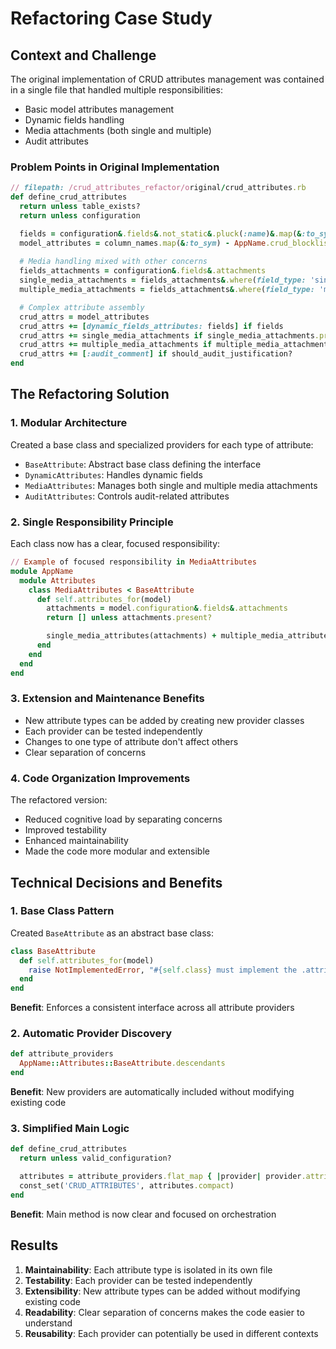# Refactoring Case Study

## Context and Challenge

The original implementation of CRUD attributes management was contained in a single file that handled multiple responsibilities:
- Basic model attributes management
- Dynamic fields handling
- Media attachments (both single and multiple)
- Audit attributes

### Problem Points in Original Implementation

```ruby
// filepath: /crud_attributes_refactor/original/crud_attributes.rb
def define_crud_attributes
  return unless table_exists?
  return unless configuration

  fields = configuration&.fields&.not_static&.pluck(:name)&.map(&:to_sym)
  model_attributes = column_names.map(&:to_sym) - AppName.crud_blocklist_attrs
  
  # Media handling mixed with other concerns
  fields_attachments = configuration&.fields&.attachments
  single_media_attachments = fields_attachments&.where(field_type: 'single_media')...
  multiple_media_attachments = fields_attachments&.where(field_type: 'multiple_media')...

  # Complex attribute assembly
  crud_attrs = model_attributes
  crud_attrs += [dynamic_fields_attributes: fields] if fields
  crud_attrs += single_media_attachments if single_media_attachments.present?
  crud_attrs += multiple_media_attachments if multiple_media_attachments.present?
  crud_attrs += [:audit_comment] if should_audit_justification?
end
```

## The Refactoring Solution

### 1. Modular Architecture

Created a base class and specialized providers for each type of attribute:
- `BaseAttribute`: Abstract base class defining the interface
- `DynamicAttributes`: Handles dynamic fields
- `MediaAttributes`: Manages both single and multiple media attachments
- `AuditAttributes`: Controls audit-related attributes

### 2. Single Responsibility Principle

Each class now has a clear, focused responsibility:

```ruby
// Example of focused responsibility in MediaAttributes
module AppName
  module Attributes
    class MediaAttributes < BaseAttribute
      def self.attributes_for(model)
        attachments = model.configuration&.fields&.attachments
        return [] unless attachments.present?

        single_media_attributes(attachments) + multiple_media_attributes(attachments)
      end
    end
  end
end
```

### 3. Extension and Maintenance Benefits

- New attribute types can be added by creating new provider classes
- Each provider can be tested independently
- Changes to one type of attribute don't affect others
- Clear separation of concerns

### 4. Code Organization Improvements

The refactored version:
- Reduced cognitive load by separating concerns
- Improved testability
- Enhanced maintainability
- Made the code more modular and extensible

## Technical Decisions and Benefits

### 1. Base Class Pattern
Created `BaseAttribute` as an abstract base class:
```ruby
class BaseAttribute
  def self.attributes_for(model)
    raise NotImplementedError, "#{self.class} must implement the .attributes_for method"
  end
end
```
**Benefit**: Enforces a consistent interface across all attribute providers

### 2. Automatic Provider Discovery
```ruby
def attribute_providers
  AppName::Attributes::BaseAttribute.descendants
end
```
**Benefit**: New providers are automatically included without modifying existing code

### 3. Simplified Main Logic
```ruby
def define_crud_attributes
  return unless valid_configuration?

  attributes = attribute_providers.flat_map { |provider| provider.attributes_for(self) }
  const_set('CRUD_ATTRIBUTES', attributes.compact)
end
```
**Benefit**: Main method is now clear and focused on orchestration

## Results

1. **Maintainability**: Each attribute type is isolated in its own file
2. **Testability**: Each provider can be tested independently
3. **Extensibility**: New attribute types can be added without modifying existing code
4. **Readability**: Clear separation of concerns makes the code easier to understand
5. **Reusability**: Each provider can potentially be used in different contexts